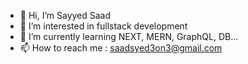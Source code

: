 - 👋 Hi, I’m Sayyed Saad 
- 👀 I’m interested in fullstack development
- 🌱 I’m currently learning NEXT, MERN, GraphQL, DB...
- 📫 How to reach me : saadsyed3on3@gmail.com

<!---
SayyedSaadUmar/SayyedSaadUmar is a ✨ special ✨ repository because its `README.md` (this file) appears on your GitHub profile.
You can click the Preview link to take a look at your changes.
--->
